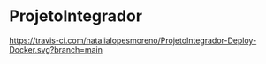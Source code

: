 # ProjetoIntegrador

https://travis-ci.com/natalialopesmoreno/ProjetoIntegrador-Deploy-Docker.svg?branch=main
